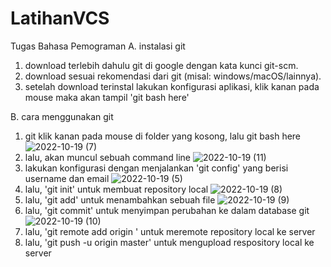 # LatihanVCS
Tugas Bahasa Pemograman
A. instalasi git

1) download terlebih dahulu git di google dengan kata kunci git-scm.
2) download sesuai rekomendasi dari git (misal: windows/macOS/lainnya).
3) setelah download terinstal lakukan konfigurasi aplikasi, klik kanan pada mouse maka akan tampil 'git bash here'

B. cara menggunakan git

1) git klik kanan pada mouse di folder yang kosong, lalu git bash here
![2022-10-19 (7)](https://user-images.githubusercontent.com/115617434/196614631-71ab92e8-ed8a-41dc-8289-7cc4b575efda.png)
2) lalu, akan muncul sebuah command line
![2022-10-19 (11)](https://user-images.githubusercontent.com/115617434/196615707-95bb81db-d164-4a8c-bb58-7df2a77e5b3f.png)
3) lakukan konfigurasi dengan menjalankan 'git config' yang berisi username dan email
![2022-10-19 (5)](https://user-images.githubusercontent.com/115617434/196614843-5b20bafb-6f38-4669-ba2d-9c1959d5084f.png)
4) lalu, 'git init' untuk membuat repository local
![2022-10-19 (8)](https://user-images.githubusercontent.com/115617434/196614950-7438039b-6031-4c67-9f1d-50cdc0f081da.png)
5) lalu, 'git add' untuk menambahkan sebuah file
![2022-10-19 (9)](https://user-images.githubusercontent.com/115617434/196615149-43dc9e3e-6bea-41a6-be4b-5d5c820bd677.png)
6) lalu, 'git commit' untuk menyimpan perubahan ke dalam database git
![2022-10-19 (10)](https://user-images.githubusercontent.com/115617434/196615295-56d5a563-23d4-4426-af3d-0f1bb817b050.png)
7) lalu, 'git remote add origin ' untuk meremote repository local ke server
8) lalu, 'git push -u origin master' untuk mengupload respository local ke server
